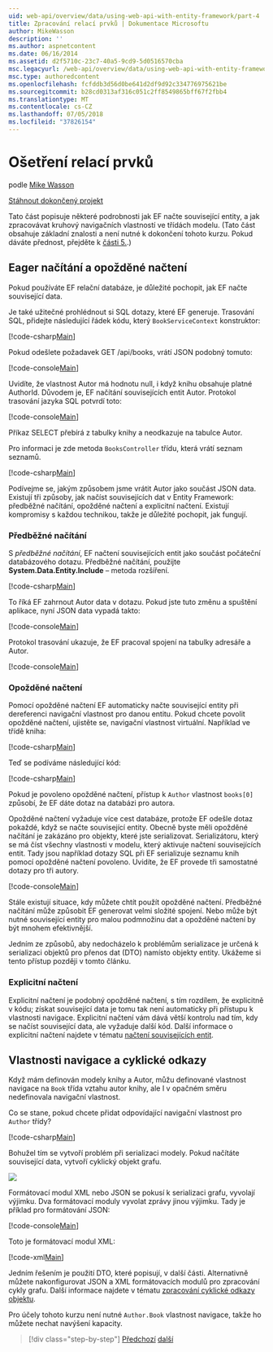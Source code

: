 ```yaml
---
uid: web-api/overview/data/using-web-api-with-entity-framework/part-4
title: Zpracování relací prvků | Dokumentace Microsoftu
author: MikeWasson
description: ''
ms.author: aspnetcontent
ms.date: 06/16/2014
ms.assetid: d2f5710c-23c7-40a5-9cd9-5d0516570cba
msc.legacyurl: /web-api/overview/data/using-web-api-with-entity-framework/part-4
msc.type: authoredcontent
ms.openlocfilehash: fcfddb3d56d0be641d2df9d92c334776975621be
ms.sourcegitcommit: b28cd0313af316c051c2ff8549865bff67f2fbb4
ms.translationtype: MT
ms.contentlocale: cs-CZ
ms.lasthandoff: 07/05/2018
ms.locfileid: "37826154"
---
```

<a name="handling-entity-relations"></a>Ošetření relací prvků
====================
podle [Mike Wasson](https://github.com/MikeWasson)

[Stáhnout dokončený projekt](https://github.com/MikeWasson/BookService)

Tato část popisuje některé podrobnosti jak EF načte související entity, a jak zpracovávat kruhový navigačních vlastností ve třídách modelu. (Tato část obsahuje základní znalosti a není nutné k dokončení tohoto kurzu. Pokud dáváte přednost, přejděte k [části 5.](part-5.md).)

## <a name="eager-loading-versus-lazy-loading"></a>Eager načítání a opožděné načtení

Pokud používáte EF relační databáze, je důležité pochopit, jak EF načte související data.

Je také užitečné prohlédnout si SQL dotazy, které EF generuje. Trasování SQL, přidejte následující řádek kódu, který `BookServiceContext` konstruktor:

[!code-csharp[Main](part-4/samples/sample1.cs)]

Pokud odešlete požadavek GET /api/books, vrátí JSON podobný tomuto:

[!code-console[Main](part-4/samples/sample2.cmd)]

Uvidíte, že vlastnost Autor má hodnotu null, i když knihu obsahuje platné AuthorId. Důvodem je, EF načítání souvisejících entit Autor. Protokol trasování jazyka SQL potvrdí toto:

[!code-console[Main](part-4/samples/sample3.sql)]

Příkaz SELECT přebírá z tabulky knihy a neodkazuje na tabulce Autor.

Pro informaci je zde metoda `BooksController` třídu, která vrátí seznam seznamů.

[!code-csharp[Main](part-4/samples/sample4.cs)]

Podívejme se, jakým způsobem jsme vrátit Autor jako součást JSON data. Existují tři způsoby, jak načíst souvisejících dat v Entity Framework: předběžné načítání, opožděné načtení a explicitní načtení. Existují kompromisy s každou technikou, takže je důležité pochopit, jak fungují.

### <a name="eager-loading"></a>Předběžné načítání

S *předběžné načítání*, EF načtení souvisejících entit jako součást počáteční databázového dotazu. Předběžné načítání, použijte **System.Data.Entity.Include** – metoda rozšíření.

[!code-csharp[Main](part-4/samples/sample5.cs)]

To říká EF zahrnout Autor data v dotazu. Pokud jste tuto změnu a spuštění aplikace, nyní JSON data vypadá takto:

[!code-console[Main](part-4/samples/sample6.cmd)]

Protokol trasování ukazuje, že EF pracoval spojení na tabulky adresáře a Autor.

[!code-console[Main](part-4/samples/sample7.cmd)]

### <a name="lazy-loading"></a>Opožděné načtení

Pomocí opožděné načtení EF automaticky načte související entity při dereferenci navigační vlastnost pro danou entitu. Pokud chcete povolit opožděné načtení, ujistěte se, navigační vlastnost virtuální. Například ve třídě kniha:

[!code-csharp[Main](part-4/samples/sample8.cs?highlight=6)]

Teď se podíváme následující kód:

[!code-csharp[Main](part-4/samples/sample9.cs)]

Pokud je povoleno opožděné načtení, přístup k `Author` vlastnost `books[0]` způsobí, že EF dáte dotaz na databázi pro autora.

Opožděné načtení vyžaduje více cest databáze, protože EF odešle dotaz pokaždé, když se načte související entity. Obecně byste měli opožděné načítání je zakázáno pro objekty, které jste serializovat. Serializátoru, který se má číst všechny vlastnosti v modelu, který aktivuje načtení souvisejících entit. Tady jsou například dotazy SQL při EF serializuje seznamu knih pomocí opožděné načtení povoleno. Uvidíte, že EF provede tři samostatné dotazy pro tři autory.

[!code-console[Main](part-4/samples/sample10.sql)]

Stále existují situace, kdy můžete chtít použít opožděné načtení. Předběžné načítání může způsobit EF generovat velmi složité spojení. Nebo může být nutné související entity pro malou podmnožinu dat a opožděné načtení by být mnohem efektivnější.

Jedním ze způsobů, aby nedocházelo k problémům serializace je určená k serializaci objektů pro přenos dat (DTO) namísto objekty entity. Ukážeme si tento přístup později v tomto článku.

### <a name="explicit-loading"></a>Explicitní načtení

Explicitní načtení je podobný opožděné načtení, s tím rozdílem, že explicitně v kódu; získat související data je tomu tak není automaticky při přístupu k vlastnosti navigace. Explicitní načtení vám dává větší kontrolu nad tím, kdy se načíst související data, ale vyžaduje další kód. Další informace o explicitní načtení najdete v tématu [načtení souvisejících entit](https://msdn.microsoft.com/data/jj574232#explicit).

## <a name="navigation-properties-and-circular-references"></a>Vlastnosti navigace a cyklické odkazy

Když mám definován modely knihy a Autor, můžu definované vlastnost navigace na `Book` třída vztahu autor knihy, ale I v opačném směru nedefinovala navigační vlastnost.

Co se stane, pokud chcete přidat odpovídající navigační vlastnost pro `Author` třídy?

[!code-csharp[Main](part-4/samples/sample11.cs?highlight=7)]

Bohužel tím se vytvoří problém při serializaci modely. Pokud načítáte související data, vytvoří cyklický objekt grafu.

![](part-4/_static/image1.png)

Formátovací modul XML nebo JSON se pokusí k serializaci grafu, vyvolají výjimku. Dva formátovací moduly vyvolat zprávy jinou výjimku. Tady je příklad pro formátování JSON:

[!code-console[Main](part-4/samples/sample12.cmd)]

Toto je formátovací modul XML:

[!code-xml[Main](part-4/samples/sample13.xml)]

Jedním řešením je použití DTO, které popisují, v další části. Alternativně můžete nakonfigurovat JSON a XML formátovacích modulů pro zpracování cykly grafu. Další informace najdete v tématu [zpracování cyklické odkazy objektu](../../formats-and-model-binding/json-and-xml-serialization.md#handling_circular_object_references).

Pro účely tohoto kurzu není nutné `Author.Book` vlastnost navigace, takže ho můžete nechat navýšení kapacity.

> [!div class="step-by-step"]
> [Předchozí](part-3.md)
> [další](part-5.md)

